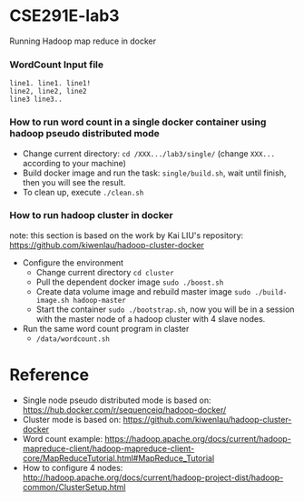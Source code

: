 # CSE291E-lab3
Running Hadoop map reduce in docker

### WordCount Input file
```
line1. line1. line1!
line2, line2, line2
line3 line3..
```

### How to run word count in a single docker container using hadoop pseudo distributed mode
* Change current directory: `cd /XXX.../lab3/single/` (change `XXX...` according to your machine)
* Build docker image and run the task: `single/build.sh`, wait until finish, then you will see the result.
* To clean up, execute `./clean.sh`

### How to run hadoop cluster in docker
note: this section is based on the work by Kai LIU's repository: https://github.com/kiwenlau/hadoop-cluster-docker
* Configure the environment
    * Change current directory `cd cluster`
    * Pull the dependent docker image `sudo ./boost.sh`
    * Create data volume image and rebuild master image `sudo ./build-image.sh hadoop-master`
    * Start the container `sudo ./bootstrap.sh`, now you will be in a session with the master node of a hadoop cluster with 4 slave nodes.
* Run the same word count program in claster
    * `/data/wordcount.sh`


# Reference
 * Single node pseudo distributed mode is based on: https://hub.docker.com/r/sequenceiq/hadoop-docker/
 * Cluster mode is based on: https://github.com/kiwenlau/hadoop-cluster-docker
 * Word count example: https://hadoop.apache.org/docs/current/hadoop-mapreduce-client/hadoop-mapreduce-client-core/MapReduceTutorial.html#MapReduce_Tutorial
 * How to configure 4 nodes: http://hadoop.apache.org/docs/current/hadoop-project-dist/hadoop-common/ClusterSetup.html
